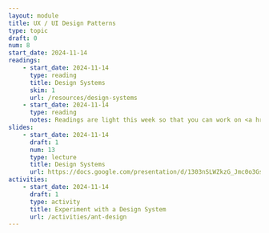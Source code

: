 ```yaml
---
layout: module
title: UX / UI Design Patterns
type: topic
draft: 0
num: 8
start_date: 2024-11-14
readings: 
    - start_date: 2024-11-14
      type: reading
      title: Design Systems
      skim: 1
      url: /resources/design-systems
    - start_date: 2024-11-14
      type: reading
      notes: Readings are light this week so that you can work on <a href="/fall2024/assignments/project01">Project 1</a>!
slides: 
    - start_date: 2024-11-14
      draft: 1
      num: 13
      type: lecture
      title: Design Systems
      url: https://docs.google.com/presentation/d/1303nSLWZkzG_Jmc0o3Gs9Noit25mxvFNMMBZKB9oYBs/edit?usp=sharing
activities: 
    - start_date: 2024-11-14
      draft: 1
      type: activity
      title: Experiment with a Design System
      url: /activities/ant-design
---
```


